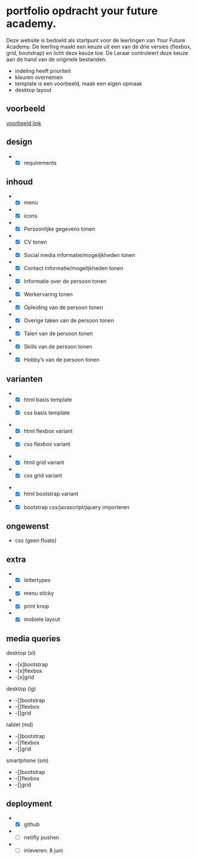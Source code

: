 # portfolio opdracht your future academy.

Deze website is bedoeld als startpunt voor de leerlingen van Your Future Academy.
De leerling maakt een keuze uit een van de drie versies (flexbox, grid, bootstrap) en licht deze keuze toe.
De Leraar controleert deze keuze aan de hand van de originele bestanden.

- indeling heeft prioriteit
- kleuren overnemen
- template is een voorbeeld, maak een eigen opmaak
- desktop layout

## voorbeeld

[voorbeeld link](https://yfademocv.netlify.app/#skills)

## design

- -[x] requirements

## inhoud

- -[x] menu
- -[x] icons
- -[x] Persoonlijke gegevens tonen
- -[x] CV tonen
- -[x] Social media informatie/mogelijkheden tonen
- -[x] Contact informatie/mogelijkheden tonen
- -[x] Informatie over de persoon tonen
- -[x] Werkervaring tonen
- -[x] Opleiding van de persoon tonen
- -[x] Overige taken van de persoon tonen
- -[x] Talen van de persoon tonen
- -[x] Skills van de persoon tonen
- -[x] Hobby’s van de persoon tonen

## varianten

- -[x] html basis template
- -[x] css basis template

* -[x] html flexbox variant
* -[x] css flexbox variant

- -[x] html grid variant
- -[x] css grid variant

* -[x] html bootstrap variant
* -[x] bootstrap css/javascript/jquery importeren

## ongewenst

- css (geen floats)

## extra

- -[x] lettertypes
- -[x] menu sticky
- -[x] print knop
- -[x] mobiele layout

## media queries
desktop (xl)
 - -[x]bootstrap
 - -[x]flexbox
 - -[x]grid
 
 desktop (lg)
 - -[]bootstrap
 - -[]flexbox
 - -[]grid
 
 tablet (md)
 - -[]bootstrap
 - -[]flexbox
 - -[]grid
 
 smartphone (sm)
 - -[]bootstrap
 - -[]flexbox
 - -[]grid

## deployment

- -[x] github
- -[ ] netifly pushen
- -[ ] inleveren: 8 juni
